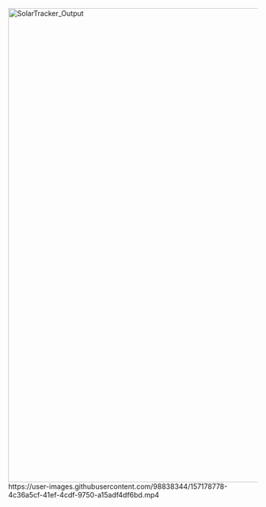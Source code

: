 <img width="959" alt="SolarTracker_Output" src="https://user-images.githubusercontent.com/98838344/157178552-4aeccfdf-fc37-472e-a8b2-e3d318ab4241.png">
https://user-images.githubusercontent.com/98838344/157178778-4c36a5cf-41ef-4cdf-9750-a15adf4df6bd.mp4
